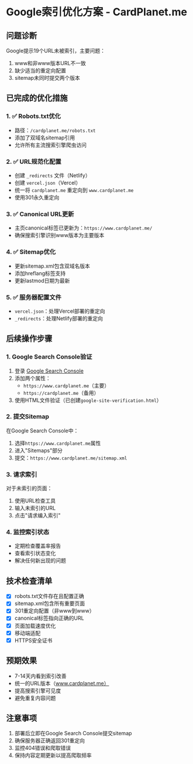 # Google索引优化方案 - CardPlanet.me

## 问题诊断
Google提示19个URL未被索引，主要问题：
1. www和非www版本URL不一致
2. 缺少适当的重定向配置
3. sitemap未同时提交两个版本

## 已完成的优化措施

### 1. ✅ Robots.txt优化
- 路径：`/cardplanet.me/robots.txt`
- 添加了双域名sitemap引用
- 允许所有主流搜索引擎爬虫访问

### 2. ✅ URL规范化配置
- 创建 `_redirects` 文件（Netlify）
- 创建 `vercel.json`（Vercel）
- 统一将 `cardplanet.me` 重定向到 `www.cardplanet.me`
- 使用301永久重定向

### 3. ✅ Canonical URL更新
- 主页canonical标签已更新为：`https://www.cardplanet.me/`
- 确保搜索引擎识别www版本为主要版本

### 4. ✅ Sitemap优化
- 更新sitemap.xml包含双域名版本
- 添加hreflang标签支持
- 更新lastmod日期为最新

### 5. ✅ 服务器配置文件
- `vercel.json`：处理Vercel部署的重定向
- `_redirects`：处理Netlify部署的重定向

## 后续操作步骤

### 1. Google Search Console验证
1. 登录 [Google Search Console](https://search.google.com/search-console)
2. 添加两个属性：
   - `https://www.cardplanet.me`（主要）
   - `https://cardplanet.me`（备用）
3. 使用HTML文件验证（已创建`google-site-verification.html`）

### 2. 提交Sitemap
在Google Search Console中：
1. 选择`https://www.cardplanet.me`属性
2. 进入"Sitemaps"部分
3. 提交：`https://www.cardplanet.me/sitemap.xml`

### 3. 请求索引
对于未索引的页面：
1. 使用URL检查工具
2. 输入未索引的URL
3. 点击"请求编入索引"

### 4. 监控索引状态
- 定期检查覆盖率报告
- 查看索引状态变化
- 解决任何新出现的问题

## 技术检查清单

- [x] robots.txt文件存在且配置正确
- [x] sitemap.xml包含所有重要页面
- [x] 301重定向配置（非www到www）
- [x] canonical标签指向正确的URL
- [x] 页面加载速度优化
- [x] 移动端适配
- [x] HTTPS安全证书

## 预期效果
- 7-14天内看到索引改善
- 统一的URL版本（www.cardplanet.me）
- 提高搜索引擎可见度
- 避免重复内容问题

## 注意事项
1. 部署后立即在Google Search Console提交sitemap
2. 确保服务器正确返回301重定向
3. 监控404错误和爬取错误
4. 保持内容定期更新以提高爬取频率